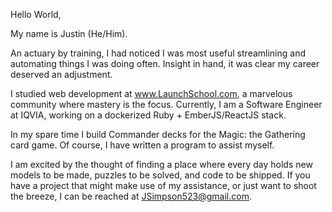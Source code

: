 Hello World,

My name is Justin (He/Him).

An actuary by training, I had noticed I was most useful streamlining and automating things I was doing often.
Insight in hand, it was clear my career deserved an adjustment.

I studied web development at www.LaunchSchool.com, a marvelous community where mastery is the focus.
Currently, I am a Software Engineer at IQVIA, working on a dockerized Ruby + EmberJS/ReactJS stack.

In my spare time I build Commander decks for the Magic: the Gathering card game.
Of course, I have written a program to assist myself.

I am excited by the thought of finding a place where every day holds new models to be made, puzzles to be solved, and code to be shipped.
If you have a project that might make use of my assistance, or just want to shoot the breeze, I can be reached at JSimpson523@gmail.com.
